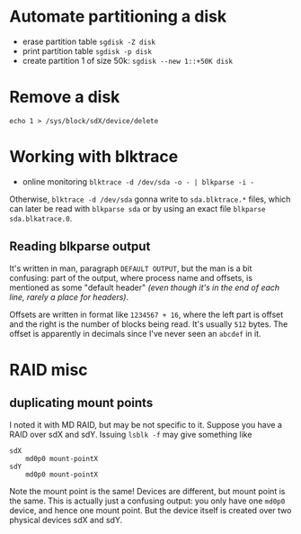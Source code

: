 # Automate partitioning a disk

* erase partition table `sgdisk -Z disk`
* print partition table `sgdisk -p disk`
* create partition 1 of size 50k: `sgdisk --new 1::+50K disk`

# Remove a disk

`echo 1 > /sys/block/sdX/device/delete`

# Working with blktrace

* online monitoring `blktrace -d /dev/sda -o - | blkparse -i -`

Otherwise, `blktrace -d /dev/sda` gonna write to `sda.blktrace.*` files, which can later be read with `blkparse sda` or by using an exact file `blkparse sda.blkatrace.0`.

## Reading blkparse output

It's written in man, paragraph `DEFAULT OUTPUT`, but the man is a bit confusing: part of the output, where process name and offsets, is mentioned as some "default header" *(even though it's in the end of each line, rarely a place for headers)*.

Offsets are written in format like `1234567 + 16`, where the left part is offset and the right is the number of blocks being read. It's usually `512` bytes. The offset is apparently in decimals since I've never seen an `abcdef` in it.

# RAID misc

## duplicating mount points

I noted it with MD RAID, but may be not specific to it. Suppose you have a RAID over sdX and sdY. Issuing `lsblk -f` may give something like

```
sdX
    md0p0 mount-pointX
sdY
    md0p0 mount-pointX
```

Note the mount point is the same! Devices are different, but mount point is the same. This is actually just a confusing output: you only have one `md0p0` device, and hence one mount point. But the device itself is created over two physical devices sdX and sdY.
